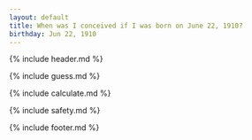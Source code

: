 ```yaml
---
layout: default
title: When was I conceived if I was born on June 22, 1910?
birthday: Jun 22, 1910
---
```


{% include header.md %}

{% include guess.md %}

{% include calculate.md %}

{% include safety.md %}

{% include footer.md %}



